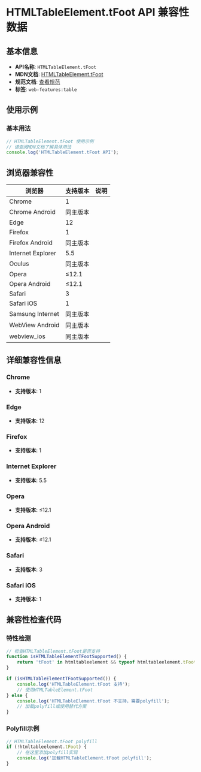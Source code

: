# HTMLTableElement.tFoot API 兼容性数据

## 基本信息

- **API名称**: `HTMLTableElement.tFoot`
- **MDN文档**: [HTMLTableElement.tFoot](https://developer.mozilla.org/docs/Web/API/HTMLTableElement/tFoot)
- **规范文档**: [查看规范](https://html.spec.whatwg.org/multipage/tables.html#dom-table-tfoot-dev)
- **标签**: `web-features:table`

## 使用示例

### 基本用法

```javascript
// HTMLTableElement.tFoot 使用示例
// 请查阅MDN文档了解具体用法
console.log('HTMLTableElement.tFoot API');
```

## 浏览器兼容性

| 浏览器 | 支持版本 | 说明 |
|--------|----------|------|
| Chrome | 1 |  |
| Chrome Android | 同主版本 |  |
| Edge | 12 |  |
| Firefox | 1 |  |
| Firefox Android | 同主版本 |  |
| Internet Explorer | 5.5 |  |
| Oculus | 同主版本 |  |
| Opera | ≤12.1 |  |
| Opera Android | ≤12.1 |  |
| Safari | 3 |  |
| Safari iOS | 1 |  |
| Samsung Internet | 同主版本 |  |
| WebView Android | 同主版本 |  |
| webview_ios | 同主版本 |  |

## 详细兼容性信息

### Chrome

- **支持版本**: 1

### Edge

- **支持版本**: 12

### Firefox

- **支持版本**: 1

### Internet Explorer

- **支持版本**: 5.5

### Opera

- **支持版本**: ≤12.1

### Opera Android

- **支持版本**: ≤12.1

### Safari

- **支持版本**: 3

### Safari iOS

- **支持版本**: 1

## 兼容性检查代码

### 特性检测

```javascript
// 检查HTMLTableElement.tFoot是否支持
function isHTMLTableElementTFootSupported() {
    return 'tFoot' in htmltableelement && typeof htmltableelement.tFoot === 'function';
}

if (isHTMLTableElementTFootSupported()) {
    console.log('HTMLTableElement.tFoot 支持');
    // 使用HTMLTableElement.tFoot
} else {
    console.log('HTMLTableElement.tFoot 不支持，需要polyfill');
    // 加载polyfill或使用替代方案
}
```

### Polyfill示例

```javascript
// HTMLTableElement.tFoot polyfill
if (!htmltableelement.tFoot) {
    // 在这里添加polyfill实现
    console.log('加载HTMLTableElement.tFoot polyfill');
}
```

